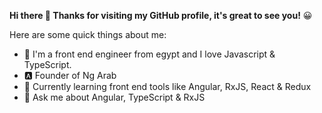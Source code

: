 **Hi there 👋 Thanks for visiting my GitHub profile, it's great to see you!** 😀

Here are some quick things about me:

- 🔭 I'm a front end engineer from egypt and I love Javascript & TypeScript.
- 🅰 Founder of Ng Arab
- 🌱 Currently learning front end tools like Angular, RxJS, React & Redux
- 💬 Ask me about Angular, TypeScript & RxJS
